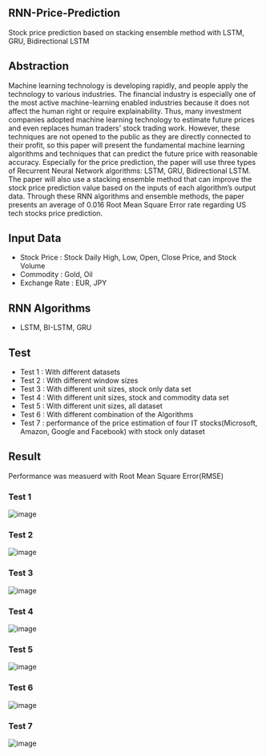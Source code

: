 ## RNN-Price-Prediction
Stock price prediction based on stacking ensemble method with LSTM, GRU, Bidirectional LSTM 

## Abstraction
Machine learning technology is developing rapidly, and people apply the technology to various industries. The financial
industry is especially one of the most active machine-learning enabled industries because it does not affect the human right
or require explainability. Thus, many investment companies adopted machine learning technology to estimate future prices
and even replaces human traders’ stock trading work. However, these techniques are not opened to the public as they are
directly connected to their profit, so this paper will present the fundamental machine learning algorithms and techniques that
can predict the future price with reasonable accuracy. Especially for the price prediction, the paper will use three types of
Recurrent Neural Network algorithms: LSTM, GRU, Bidirectional LSTM. The paper will also use a stacking ensemble method
that can improve the stock price prediction value based on the inputs of each algorithm’s output data. Through these RNN
algorithms and ensemble methods, the paper presents an average of 0.016 Root Mean Square Error rate regarding US tech
stocks price prediction.

## Input Data 
- Stock Price : Stock Daily High, Low, Open, Close Price, and Stock Volume
- Commodity : Gold, Oil
- Exchange Rate : EUR, JPY

## RNN Algorithms
- LSTM, BI-LSTM, GRU

## Test
- Test 1 : With different datasets
- Test 2 : With different window sizes
- Test 3 : With different unit sizes, stock only data set
- Test 4 : With different unit sizes, stock and commodity data set
- Test 5 : With different unit sizes, all dataset
- Test 6 : With different combination of the Algorithms
- Test 7 : performance of the price estimation of four IT stocks(Microsoft, Amazon, Google and Facebook) with stock only dataset
## Result 
Performance was measuerd with Root Mean Square Error(RMSE)
### Test 1
![image](https://user-images.githubusercontent.com/56165279/139312954-3450b064-f0ee-4b79-8712-e972e6247227.png)
### Test 2
![image](https://user-images.githubusercontent.com/56165279/139313006-ddb6c25b-dde0-4f60-b63c-1014eca47e75.png)
### Test 3
![image](https://user-images.githubusercontent.com/56165279/139314113-8d3e7b51-6594-42bc-8d3a-45bcd734fa43.png)
### Test 4
![image](https://user-images.githubusercontent.com/56165279/139314158-1853f7ba-9986-4e0e-8a64-4b9978a96424.png)
### Test 5
![image](https://user-images.githubusercontent.com/56165279/139314199-ff8c08c1-5c5c-4f90-93f0-2e13cac82004.png)
### Test 6 
![image](https://user-images.githubusercontent.com/56165279/139314244-d0d6cafc-8a9d-4717-a727-42e186895532.png)
### Test 7
![image](https://user-images.githubusercontent.com/56165279/139314310-c8ea0192-c379-4ceb-a985-e7377f56f842.png)



